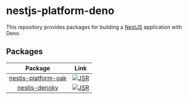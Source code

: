 # nestjs-platform-deno

This repository provides packages for building a
[NestJS](https://github.com/nestjs/nest) application with Deno.

## Packages

|                             Package                             |                                                  Link                                                   |
| :-------------------------------------------------------------: | :-----------------------------------------------------------------------------------------------------: |
| [nestjs-platform-oak](./packages/nestjs-platform-oak/README.md) | [![JSR](https://jsr.io/badges/@uki00a/nestjs-platform-oak)](https://jsr.io/@uki00a/nestjs-platform-oak) |
|       [nestjs-denokv](./packages/nestjs-denokv/README.md)       |       [![JSR](https://jsr.io/badges/@uki00a/nestjs-denokv)](https://jsr.io/@uki00a/nestjs-denokv)       |
